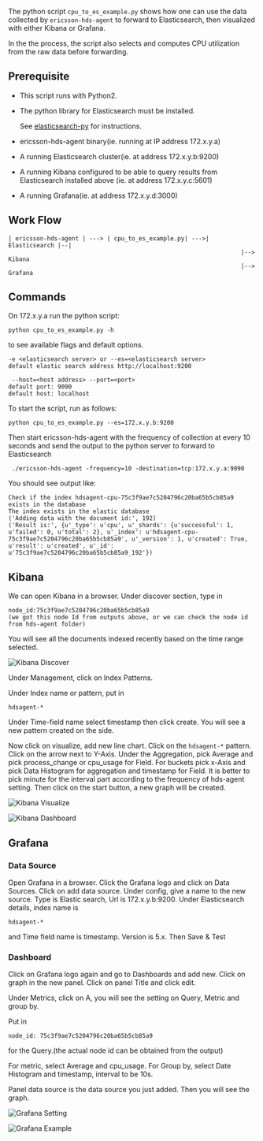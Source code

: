 The python script `cpu_to_es_example.py` shows how one can use the data collected by `ericsson-hds-agent` to forward to Elasticsearch, then visualized with either Kibana or Grafana.

In the the process, the script also selects and computes CPU utilization from the raw data before forwarding. 

## Prerequisite

- This script runs with Python2.

- The python library for Elasticsearch must be installed. 

  See [elasticsearch-py](https://github.com/elastic/elasticsearch-py) for instructions.

- ericsson-hds-agent binary(ie. running at IP address 172.x.y.a)

- A running Elasticsearch cluster(ie. at address 172.x.y.b:9200)

- A running Kibana configured to be able to query results from Elasticsearch installed above (ie. at address 172.x.y.c:5601)

- A running Grafana(ie. at address 172.x.y.d:3000)

## Work Flow

```
| ericsson-hds-agent | ---> | cpu_to_es_example.py| --->| Elasticsearch |--|
                                                                  |--> Kibana
                                                                  |--> Grafana
```
## Commands

On 172.x.y.a run the python script: 

```
python cpu_to_es_example.py -h
```

to see available flags and default options.

```
-e <elasticsearch server> or --es=<elasticsearch server>
default elastic search address http://localhost:9200

 --host=<host address> --port=<port>
default port: 9090
default host: localhost
```

To start the script, run as follows:

```
python cpu_to_es_example.py --es=172.x.y.b:9200
```

Then start ericsson-hds-agent with the frequency of collection at every 10 seconds and send the output to the python server to forward to Elasticsearch
```
 ./ericsson-hds-agent -frequency=10 -destination=tcp:172.x.y.a:9090
```

You should see output like:
```
Check if the index hdsagent-cpu-75c3f9ae7c5204796c20ba65b5cb85a9 exists in the database
The index exists in the elastic database
('Adding data with the document id:', 192)
('Result is:', {u'_type': u'cpu', u'_shards': {u'successful': 1, u'failed': 0, u'total': 2}, u'_index': u'hdsagent-cpu-75c3f9ae7c5204796c20ba65b5cb85a9', u'_version': 1, u'created': True, u'result': u'created', u'_id': u'75c3f9ae7c5204796c20ba65b5cb85a9_192'})
```

## Kibana

We can open Kibana in a browser. Under discover section, type in 
```
node_id:75c3f9ae7c5204796c20ba65b5cb85a9
(we got this node Id from outputs above, or we can check the node id from hds-agent folder)
```

You will see all the documents indexed recently based on the time range selected.

![Kibana Discover](https://github.com/Ericsson/ericsson-hds-agent/blob/feature/cpu_metric_to_es/examples/example_image/Kibana%20Discover.png)

Under Management, click on Index Patterns. 

Under Index name or pattern, put in
```
hdsagent-*
```
Under Time-field name select timestamp then click create. You will see a new pattern created on the side.

Now click on visualize, add new line chart. Click on the ``hdsagent-*`` pattern. Click on the arrow next to Y-Axis. Under the Aggregation, pick Average and pick process_change or cpu_usage for Field. For buckets pick x-Axis and pick Data Histogram for aggregation and timestamp for Field. It is better to pick minute for the interval part according to the frequency of hds-agent setting. Then click on the start button, a new graph will be created. 

![Kibana Visualize](https://github.com/Ericsson/ericsson-hds-agent/blob/feature/cpu_metric_to_es/examples/example_image/Kibana%20Visualize.png)

![Kibana Dashboard](https://github.com/Ericsson/ericsson-hds-agent/blob/feature/cpu_metric_to_es/examples/example_image/Kibana%20Dashboard%20example.png)

## Grafana

### Data Source

Open Grafana in a browser. Click the Grafana logo and click on Data Sources. Click on add data source. Under config, give a name to the new source. Type is Elastic search, Url is 172.x.y.b:9200. Under Elasticsearch details, index name is 
```
hdsagent-*
```
and Time field name is timestamp. Version is 5.x. Then Save & Test

### Dashboard

Click on Grafana logo again and go to Dashboards and add new. Click on graph in the new panel. Click on panel Title and click edit. 

Under Metrics, click on A, you will see the setting on Query, Metric and group by.

Put in 
```
node_id: 75c3f9ae7c5204796c20ba65b5cb85a9
```
for the Query.(the actual node id can be obtained from the output)

For metric, select Average and cpu_usage. For Group by, select Date Histogram and timestamp, interval to be 10s.

Panel data source is the data source you just added. Then you will see the graph. 

![Grafana Setting](https://github.com/Ericsson/ericsson-hds-agent/blob/feature/cpu_metric_to_es/examples/example_image/Grafana%20Graph%20Setting.png)

![Grafana Example](https://github.com/Ericsson/ericsson-hds-agent/blob/feature/cpu_metric_to_es/examples/example_image/Grafana%20example.png)
